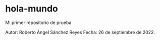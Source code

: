 # hola-mundo
Mi primer repositorio de prueba

Autor: Roberto Ángel Sánchez Reyes
Fecha: 26 de septiembre de 2022.
